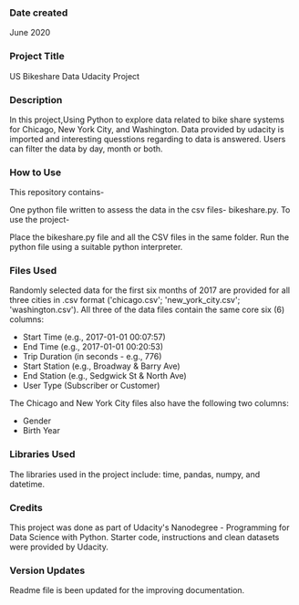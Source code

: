 ### Date created
June 2020

### Project Title
US Bikeshare Data Udacity Project

### Description

In this project,Using Python to explore data related to bike share systems for  Chicago, New York City, and Washington. Data provided by udacity is imported and interesting quesstions regarding to data is answered. Users can filter the data by day, month or both. 

### How to Use

This repository contains-

One python file written to assess the data in the csv files- bikeshare.py.
To use the project-

Place the bikeshare.py file and all the CSV files in the same folder.
Run the python file using a suitable python interpreter.

### Files Used

Randomly selected data for the first six months of 2017 are provided for all three cities in .csv format ('chicago.csv'; 'new_york_city.csv'; 'washington.csv'). All three of the data files contain the same core six (6) columns:
- Start Time (e.g., 2017-01-01 00:07:57)
- End Time (e.g., 2017-01-01 00:20:53)
- Trip Duration (in seconds - e.g., 776)
- Start Station (e.g., Broadway & Barry Ave)
- End Station (e.g., Sedgwick St & North Ave)
- User Type (Subscriber or Customer)

The Chicago and New York City files also have the following two columns:
- Gender
- Birth Year

### Libraries Used

The libraries used in the project include: time, pandas, numpy, and datetime.

### Credits

This project was done as part of Udacity's Nanodegree - Programming for Data Science with Python. Starter code, instructions and clean datasets were provided by Udacity.

### Version Updates

Readme file is been updated for the improving documentation.